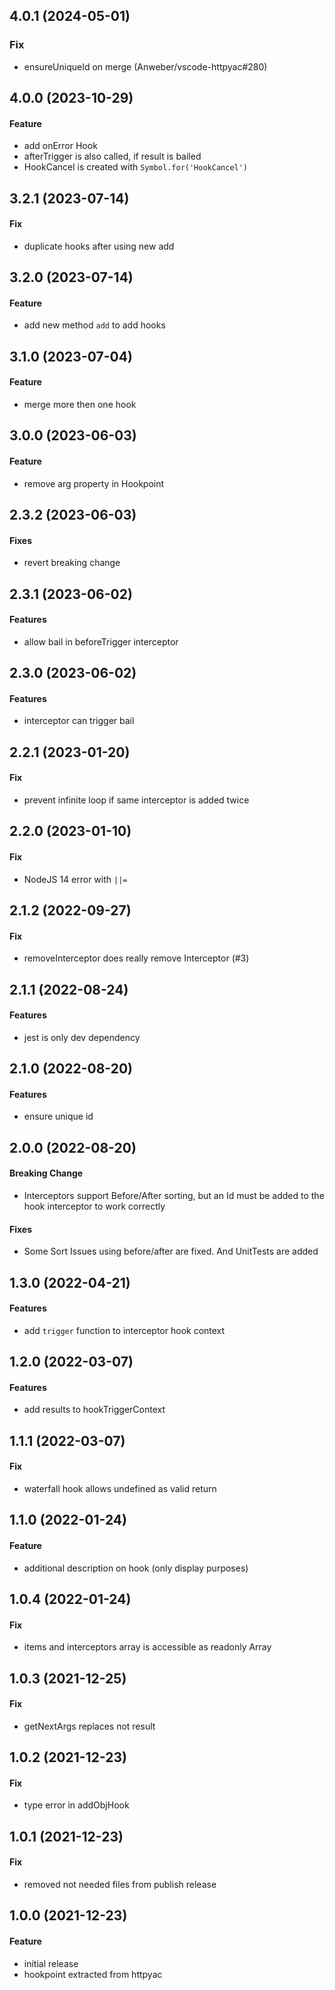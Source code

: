 ## 4.0.1 (2024-05-01)

### Fix
- ensureUniqueId on merge (Anweber/vscode-httpyac#280)

## 4.0.0 (2023-10-29)

#### Feature

- add onError Hook
- afterTrigger is also called, if result is bailed
- HookCancel is created with `Symbol.for('HookCancel')`

## 3.2.1 (2023-07-14)

#### Fix

- duplicate hooks after using new add

## 3.2.0 (2023-07-14)

#### Feature

- add new method `add` to add hooks

## 3.1.0 (2023-07-04)

#### Feature

- merge more then one hook

## 3.0.0 (2023-06-03)

#### Feature

- remove arg property in Hookpoint

## 2.3.2 (2023-06-03)

#### Fixes

- revert breaking change

## 2.3.1 (2023-06-02)

#### Features

- allow bail in beforeTrigger interceptor

## 2.3.0 (2023-06-02)

#### Features

- interceptor can trigger bail

## 2.2.1 (2023-01-20)

#### Fix

- prevent infinite loop if same interceptor is added twice

## 2.2.0 (2023-01-10)

#### Fix

- NodeJS 14 error with `||=`

## 2.1.2 (2022-09-27)

#### Fix

- removeInterceptor does really remove Interceptor (#3)

## 2.1.1 (2022-08-24)

#### Features

- jest is only dev dependency

## 2.1.0 (2022-08-20)

#### Features

- ensure unique id

## 2.0.0 (2022-08-20)

#### Breaking Change

- Interceptors support Before/After sorting, but an Id must be added to the hook interceptor to work correctly

#### Fixes

- Some Sort Issues using before/after are fixed. And UnitTests are added

## 1.3.0 (2022-04-21)

#### Features

- add `trigger` function to interceptor hook context

## 1.2.0 (2022-03-07)

#### Features

- add results to hookTriggerContext

## 1.1.1 (2022-03-07)

#### Fix

- waterfall hook allows undefined as valid return


## 1.1.0 (2022-01-24)

#### Feature

- additional description on hook (only display purposes)

## 1.0.4 (2022-01-24)

#### Fix

- items and interceptors array is accessible as readonly Array

## 1.0.3 (2021-12-25)

#### Fix

- getNextArgs replaces not result

## 1.0.2 (2021-12-23)

#### Fix

- type error in addObjHook

## 1.0.1 (2021-12-23)

#### Fix

- removed not needed files from publish release

## 1.0.0 (2021-12-23)

#### Feature

- initial release
- hookpoint extracted from httpyac
